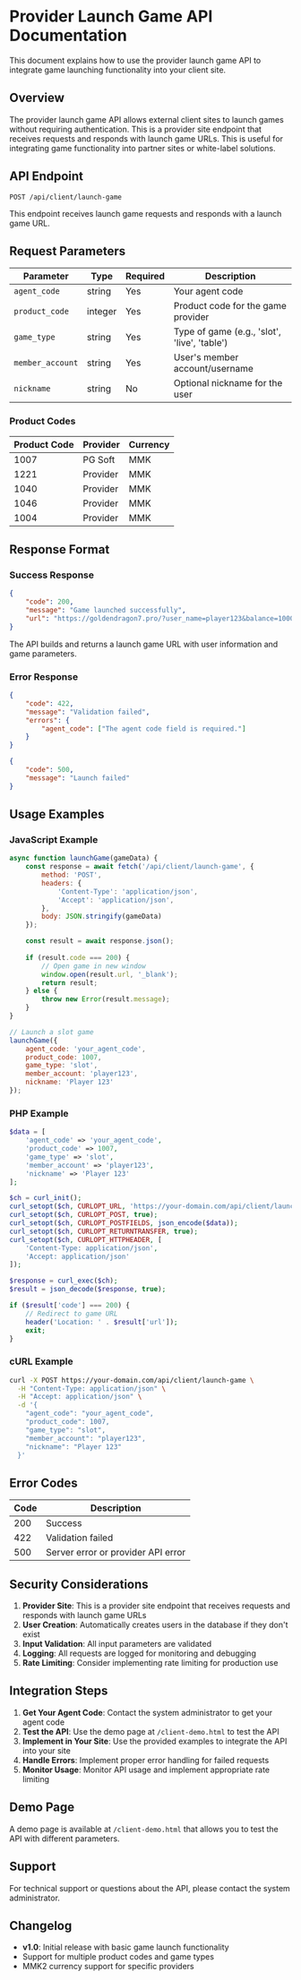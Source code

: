 # Provider Launch Game API Documentation

This document explains how to use the provider launch game API to integrate game launching functionality into your client site.

## Overview

The provider launch game API allows external client sites to launch games without requiring authentication. This is a provider site endpoint that receives requests and responds with launch game URLs. This is useful for integrating game functionality into partner sites or white-label solutions.

## API Endpoint

```
POST /api/client/launch-game
```

This endpoint receives launch game requests and responds with a launch game URL.

## Request Parameters

| Parameter | Type | Required | Description |
|-----------|------|----------|-------------|
| `agent_code` | string | Yes | Your agent code |
| `product_code` | integer | Yes | Product code for the game provider |
| `game_type` | string | Yes | Type of game (e.g., 'slot', 'live', 'table') |
| `member_account` | string | Yes | User's member account/username |
| `nickname` | string | No | Optional nickname for the user |

### Product Codes

| Product Code | Provider | Currency |
|--------------|----------|----------|
| 1007 | PG Soft | MMK |
| 1221 | Provider | MMK |
| 1040 | Provider | MMK |
| 1046 | Provider | MMK |
| 1004 | Provider | MMK |

## Response Format

### Success Response

```json
{
    "code": 200,
    "message": "Game launched successfully",
    "url": "https://goldendragon7.pro/?user_name=player123&balance=1000&product_code=1007&game_type=slot"
}
```

The API builds and returns a launch game URL with user information and game parameters.

### Error Response

```json
{
    "code": 422,
    "message": "Validation failed",
    "errors": {
        "agent_code": ["The agent code field is required."]
    }
}
```

```json
{
    "code": 500,
    "message": "Launch failed"
}
```

## Usage Examples

### JavaScript Example

```javascript
async function launchGame(gameData) {
    const response = await fetch('/api/client/launch-game', {
        method: 'POST',
        headers: {
            'Content-Type': 'application/json',
            'Accept': 'application/json',
        },
        body: JSON.stringify(gameData)
    });

    const result = await response.json();
    
    if (result.code === 200) {
        // Open game in new window
        window.open(result.url, '_blank');
        return result;
    } else {
        throw new Error(result.message);
    }
}

// Launch a slot game
launchGame({
    agent_code: 'your_agent_code',
    product_code: 1007,
    game_type: 'slot',
    member_account: 'player123',
    nickname: 'Player 123'
});
```

### PHP Example

```php
$data = [
    'agent_code' => 'your_agent_code',
    'product_code' => 1007,
    'game_type' => 'slot',
    'member_account' => 'player123',
    'nickname' => 'Player 123'
];

$ch = curl_init();
curl_setopt($ch, CURLOPT_URL, 'https://your-domain.com/api/client/launch-game');
curl_setopt($ch, CURLOPT_POST, true);
curl_setopt($ch, CURLOPT_POSTFIELDS, json_encode($data));
curl_setopt($ch, CURLOPT_RETURNTRANSFER, true);
curl_setopt($ch, CURLOPT_HTTPHEADER, [
    'Content-Type: application/json',
    'Accept: application/json'
]);

$response = curl_exec($ch);
$result = json_decode($response, true);

if ($result['code'] === 200) {
    // Redirect to game URL
    header('Location: ' . $result['url']);
    exit;
}
```

### cURL Example

```bash
curl -X POST https://your-domain.com/api/client/launch-game \
  -H "Content-Type: application/json" \
  -H "Accept: application/json" \
  -d '{
    "agent_code": "your_agent_code",
    "product_code": 1007,
    "game_type": "slot",
    "member_account": "player123",
    "nickname": "Player 123"
  }'
```

## Error Codes

| Code | Description |
|------|-------------|
| 200 | Success |
| 422 | Validation failed |
| 500 | Server error or provider API error |

## Security Considerations

1. **Provider Site**: This is a provider site endpoint that receives requests and responds with launch game URLs
2. **User Creation**: Automatically creates users in the database if they don't exist
3. **Input Validation**: All input parameters are validated
4. **Logging**: All requests are logged for monitoring and debugging
5. **Rate Limiting**: Consider implementing rate limiting for production use

## Integration Steps

1. **Get Your Agent Code**: Contact the system administrator to get your agent code
2. **Test the API**: Use the demo page at `/client-demo.html` to test the API
3. **Implement in Your Site**: Use the provided examples to integrate the API into your site
4. **Handle Errors**: Implement proper error handling for failed requests
5. **Monitor Usage**: Monitor API usage and implement appropriate rate limiting

## Demo Page

A demo page is available at `/client-demo.html` that allows you to test the API with different parameters.

## Support

For technical support or questions about the API, please contact the system administrator.

## Changelog

- **v1.0**: Initial release with basic game launch functionality
- Support for multiple product codes and game types
- MMK2 currency support for specific providers 